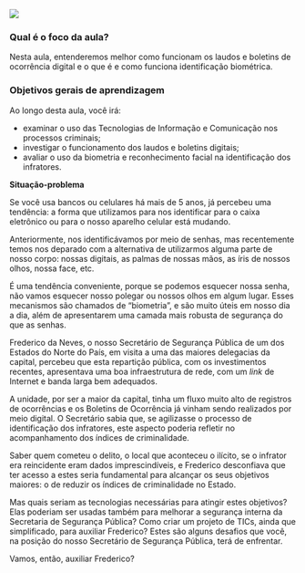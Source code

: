 [![](https://ampli-images.s3.amazonaws.com/production/1eab7a8e-5852-4532-afe8-af58b4db5bfa/original)](https://ampli-images.s3.amazonaws.com/production/1eab7a8e-5852-4532-afe8-af58b4db5bfa/original)

### **Qual é o foco da aula?**

Nesta aula, entenderemos melhor como funcionam os laudos e boletins de ocorrência digital e o que é e como funciona identificação biométrica.

### **Objetivos gerais de aprendizagem**

Ao longo desta aula, você irá:

- examinar o uso das Tecnologias de Informação e Comunicação nos processos criminais;
- investigar o funcionamento dos laudos e boletins digitais;
- avaliar o uso da biometria e reconhecimento facial na identificação dos infratores.

**Situação-problema**

Se você usa bancos ou celulares há mais de 5 anos, já percebeu uma tendência: a forma que utilizamos para nos identificar para o caixa eletrônico ou para o nosso aparelho celular está mudando.

Anteriormente, nos identificávamos por meio de senhas, mas recentemente temos nos deparado com a alternativa de utilizarmos alguma parte de nosso corpo: nossas digitais, as palmas de nossas mãos, as íris de nossos olhos, nossa face, etc.

É uma tendência conveniente, porque se podemos esquecer nossa senha, não vamos esquecer nosso polegar ou nossos olhos em algum lugar. Esses mecanismos são chamados de “biometria”, e são muito úteis em nosso dia a dia, além de apresentarem uma camada mais robusta de segurança do que as senhas.

Frederico da Neves, o nosso Secretário de Segurança Pública de um dos Estados do Norte do País, em visita a uma das maiores delegacias da capital, percebeu que esta repartição pública, com os investimentos recentes, apresentava uma boa infraestrutura de rede, com um _link_ de Internet e banda larga bem adequados.

A unidade, por ser a maior da capital, tinha um fluxo muito alto de registros de ocorrências e os Boletins de Ocorrência já vinham sendo realizados por meio digital. O Secretário sabia que, se agilizasse o processo de identificação dos infratores, este aspecto poderia refletir no acompanhamento dos índices de criminalidade.

Saber quem cometeu o delito, o local que aconteceu o ilícito, se o infrator era reincidente eram dados imprescindíveis, e Frederico desconfiava que ter acesso a estes seria fundamental para alcançar os seus objetivos maiores: o de reduzir os índices de criminalidade no Estado.

Mas quais seriam as tecnologias necessárias para atingir estes objetivos? Elas poderiam ser usadas também para melhorar a segurança interna da Secretaria de Segurança Pública? Como criar um projeto de TICs, ainda que simplificado, para auxiliar Frederico? Estes são alguns desafios que você, na posição do nosso Secretário de Segurança Pública, terá de enfrentar.

Vamos, então, auxiliar Frederico?